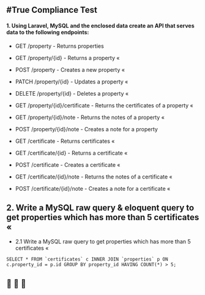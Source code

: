 #True Compliance Test
--------------------

#### 1. Using Laravel, MySQL and the enclosed data create an API that serves data to the following endpoints:

* GET /property                       - Returns properties 
* GET /property/{id}                  - Returns a property «
* POST /property                      - Creates a new property «
* PATCH /property/{id}                - Updates a property «
* DELETE /property/{id}               - Deletes a property «

* GET /property/{id}/certificate      - Returns the certificates of a property «

* GET /property/{id}/note             - Returns the notes of a property «
* POST /property/{id}/note            - Creates a note for a property

* GET /certificate                    - Returns certificates «
* GET /certificate/{id}               - Returns a certificate «
* POST /certificate     		      - Creates a certificate «

* GET /certificate/{id}/note          - Returns the notes of a certificate «
* POST /certificate/{id}/note         - Creates a note for a certificate «


## 2. Write a MySQL raw query & eloquent query to get properties which has more than 5 certificates «

* 2.1 Write a MySQL raw query to get properties which has more than 5 certificates «

```
SELECT * FROM `certificates` c INNER JOIN `properties` p ON c.property_id = p.id GROUP BY property_id HAVING COUNT(*) > 5; 
```

## :tada: :tada: :tada:
